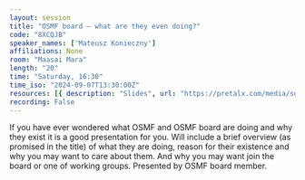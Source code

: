 ```yaml
---
layout: session
title: "OSMF board – what are they even doing?"
code: "8XCQJB"
speaker_names: ['Mateusz Konieczny']
affiliations: None
room: "Maasai Mara"
length: "20"
time: "Saturday, 16:30"
time_iso: "2024-09-07T13:30:00Z"
resources: [{ description: "Slides", url: "https://pretalx.com/media/sotm2024/submissions/8XCQJB/resources/V2_final_OSMF_board__what_are_they_even_doing_7awOSGW.pdf" }]
recording: False
---
```


If you have ever wondered what OSMF and OSMF board are doing and why they exist it is a good presentation for you.
Will include a brief overview (as promised in the title) of what they are doing, reason for their existence and why you may want to care about them. And why you may want join the board or one of working groups.
Presented by OSMF board member.

